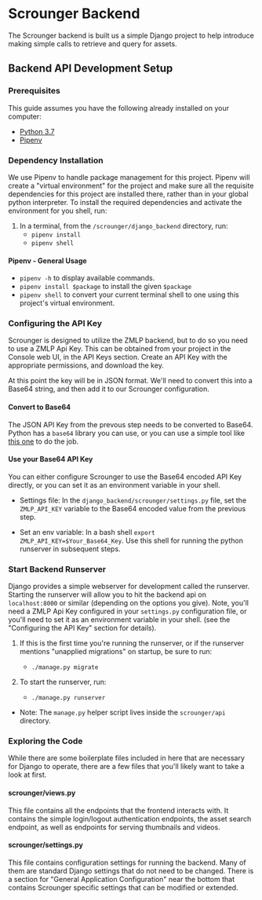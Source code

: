 # Scrounger Backend

The Scrounger backend is built us a simple Django project to help introduce making 
simple calls to retrieve and query for assets. 

## Backend API Development Setup

### Prerequisites

This guide assumes you have the following already installed on your computer:

- [Python 3.7](https://www.python.org/downloads/release/python-379/)
- [Pipenv](https://pypi.org/project/pipenv/)

### Dependency Installation

We use Pipenv to handle package management for this project. Pipenv will create 
a "virtual environment" for the project and make sure all the requisite dependencies for
this project are installed there, rather than in your global python interpreter. To 
install the required dependencies and activate the environment for you shell, run:

1. In a terminal, from the `/scrounger/django_backend`  directory, run:
    - `pipenv install`
    - `pipenv shell`

#### Pipenv - General Usage

- `pipenv -h` to display available commands.
- `pipenv install $package` to install the given `$package`
- `pipenv shell` to convert your current terminal shell to one using this project's virtual 
environment.

### Configuring the API Key

Scrounger is designed to utilize the ZMLP backend, but to do so you need to use a ZMLP
Api Key. This can be obtained from your project in the Console web UI, in the API Keys
section. Create an API Key with the appropriate permissions, and download the key.

At this point the key will be in JSON format. We'll need to convert this into a Base64
string, and then add it to our Scrounger configuration.

#### Convert to Base64

The JSON API Key from the prevous step needs to be converted to Base64. Python has a 
`base64` library you can use, or you can use a simple tool like 
[this one](https://base64.guru/converter/encode/text) to do the job.

#### Use your Base64 API Key

You can either configure Scrounger to use the Base64 encoded API Key directly, or you can set
it as an environment variable in your shell.

- Settings file: In the `django_backend/scrounger/settings.py` file, set the `ZMLP_API_KEY`
variable to the Base64 encoded value from the previous step.

- Set an env variable: In a bash shell `export ZMLP_API_KEY=$Your_Base64_Key`. Use this
shell for running the python runserver in subsequent steps.

### Start Backend Runserver

Django provides a simple webserver for development called the runserver. Starting the 
runserver will allow you to hit the backend api on `localhost:8000` or similar 
(depending on the options you give). Note, you'll need a ZMLP Api Key configured in your
`settings.py` configuration file, or you'll need to set it as an environment variable in
your shell.
(see the "Configuring the API Key" section for details).

1. If this is the first time you're running the runserver, or if the runserver mentions
"unapplied migrations" on startup, be sure to run:
    - `./manage.py migrate`

1. To start the runserver, run:
    - `./manage.py runserver`
    
- Note: The `manage.py` helper script lives inside the `scrounger/api`
directory.


### Exploring the Code

While there are some boilerplate files included in here that are necessary for Django
to operate, there are a few files that you'll likely want to take a look at first.

#### scrounger/views.py

This file contains all the endpoints that the frontend interacts with. It contains
the simple login/logout authentication endpoints, the asset search endpoint, as well
as endpoints for serving thumbnails and videos.

#### scrounger/settings.py

This file contains configuration settings for running the backend. Many of them are
standard Django settings that do not need to be changed. There is a section
for "General Application Configuration" near the bottom that contains Scrounger specific
settings that can be modified or extended.
